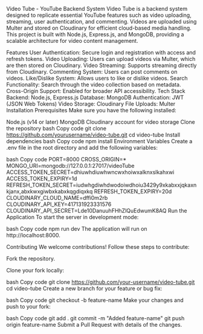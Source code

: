 Video Tube - YouTube Backend System
Video Tube is a backend system designed to replicate essential YouTube features such as video uploading, streaming, user authentication, and commenting. Videos are uploaded using Multer and stored on Cloudinary for efficient cloud-based media handling. This project is built with Node.js, Express.js, and MongoDB, providing a scalable architecture for video content management.

Features
User Authentication: Secure login and registration with access and refresh tokens.
Video Uploading: Users can upload videos via Multer, which are then stored on Cloudinary.
Video Streaming: Supports streaming directly from Cloudinary.
Commenting System: Users can post comments on videos.
Like/Dislike System: Allows users to like or dislike videos.
Search Functionality: Search through the video collection based on metadata.
Cross-Origin Support: Enabled for broader API accessibility.
Tech Stack
Backend: Node.js, Express.js
Database: MongoDB
Authentication: JWT (JSON Web Tokens)
Video Storage: Cloudinary
File Uploads: Multer
Installation
Prerequisites
Make sure you have the following installed:

Node.js (v14 or later)
MongoDB
Cloudinary account for video storage
Clone the repository
bash
Copy code
git clone https://github.com/yourusername/video-tube.git
cd video-tube
Install dependencies
bash
Copy code
npm install
Environment Variables
Create a .env file in the root directory and add the following variables:

bash
Copy code
PORT=8000
CROSS_ORIGIN=\*
MONGO_URI=mongodb://127.0.0.1:27017/videoTube
ACCESS_TOKEN_SECRET=dhiuwhdiuwhwncwxhoiwxalknxslkahxwi
ACCESS_TOKEN_EXPIRY=1d
REFRESH_TOKEN_SECRET=iudwhgdiwhdwodoiwdhoiu3429y9xkabxxjqkaxnkjanx,abxkwxgiwbxkabxkqgdiqxkq
REFRESH_TOKEN_EXPIRY=20d
CLOUDINARY_CLOUD_NAME=dffi0m2rb
CLOUDINARY_API_KEY=417131923331576
CLOUDINARY_API_SECRET=Lde10DanuuhFHhZlQuEdwumK8AQ
Run the Application
To start the server in development mode:

bash
Copy code
npm run dev
The application will run on http://localhost:8000.

Contributing
We welcome contributions! Follow these steps to contribute:

Fork the repository.

Clone your fork locally:

bash
Copy code
git clone https://github.com/your-username/video-tube.git
cd video-tube
Create a new branch for your feature or bug fix:

bash
Copy code
git checkout -b feature-name
Make your changes and push to your fork:

bash
Copy code
git add .
git commit -m "Added feature-name"
git push origin feature-name
Submit a Pull Request with details of the changes.
